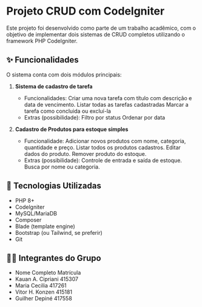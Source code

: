 # Projeto CRUD com Codelgniter

Este projeto foi desenvolvido como parte de um trabalho acadêmico, com o objetivo de implementar dois sistemas de CRUD completos utilizando o framework PHP Codelgniter.

## ✨ Funcionalidades

O sistema conta com dois módulos principais:

1. **Sistema de cadastro de tarefa**
   - Funcionalidades:
         Criar uma nova tarefa com título com descrição e data de vencimento.
         Listar todas as tarefas cadastradas
         Marcar a tarefa como concluida ou excluí-la
   - Extras (possibilidade):
         Filtro por status
         Ordenar por data

2. **Cadastro de Produtos para estoque simples**
   - Funcionalidade:
         Adicionar novos produtos com nome, categoria, quantidade e preço.
         Listar todos os produtos cadastros.
         Editar dados do produto.
         Remover produto do estoque.
   - Extras (possibilidade):
         Controle de entrada e saída de estoque.
         Busca por nome ou categoria.

## 🚀 Tecnologias Utilizadas

- PHP 8+
- Codelgniter
- MySQL/MariaDB
- Composer
- Blade (template engine)
- Bootstrap (ou Tailwind, se preferir)
- Git

## 👨‍💻 Integrantes do Grupo

- Nome Completo	         Matrícula
- Kauan A. Cipriani	      415307
- Maria Cecilia	         417261
- Vitor H. Konzen	         415181   
- Guilher Depiné           417558
